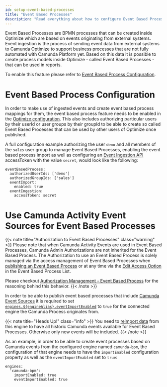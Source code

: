 ```yaml
---
id: setup-event-based-processes
title: "Event Based Processes"
description: "Read everything about how to configure Event Based Processes in Optimize."
---
```


Event Based Processes are BPMN processes that can be created inside Optimize which are based on events originating from external systems.
Event ingestion is the process of sending event data from external systems to Camunda Optimize to support business processes that are not fully automated with Camunda Platform yet.
Based on this data it is possible to create process models inside Optimize - called Event Based Processes - that can be used in reports. 

To enable this feature please refer to [Event Based Process Configuration](#event-based-process-configuration).

# Event Based Process Configuration

In order to make use of ingested events and create event based process mappings for them, the event based process feature needs to be enabled in the [Optimize configuration](../configuration/#event-based-process-configuration).
This also includes authorizing particular users by their userId or user groups by their groupId to be able to create so called Event Based Processes that can be used by other users of Optimize once published.

A full configuration example authorizing the user `demo` and all members of the `sales` user group to manage Event Based Processes, enabling the event based process import as well as configuring an [Event Ingestion API](../../rest-api/event-ingestion) accessToken with the value `secret`, would look like the following:

    eventBasedProcess:
      authorizedUserIds: ['demo']
      authorizedGroupIds: ['sales']
      eventImport:
      	enabled: true
      eventIngestion:
        accessToken: secret

# Use Camunda Activity Event Sources for Event Based Processes

{{< note title="Authorization to Event Based Processes" class="warning" >}}
Please note that when Camunda Activity Events are used in Event Based Processes, Camunda Admin Authorizations are not inherited for the Event Based Process. The Authorization to use an Event Based Process is solely managed via the access management of Event Based Processes when [publishing an Event Based Process](#publishing-an-event-based-process) or at any time via the [Edit Access Option](#event-based-process-list-edit-access) in the Event Based Process List.

Please checkout [Authorization Management - Event Based Process](../authorization/#event-based-processes) for the reasoning behind this behavior.
{{< /note >}}

In order to be able to publish event based processes that include [Camunda Event Sources](../../../user-guide/event-based-processes/#camunda-events) it is required to set [`engines.${engineAlias}.eventImportEnabled`](../configuration/#connection-to-camunda-bpm-platform) to `true` for the connected engine the Camunda Process originates from.

{{< note title="Heads Up!" class="info" >}}
You need to [reimport data](../../update/#force-reimport-of-engine-data-in-optimize) from this engine to have all historic Camunda events available for Event Based Processes. Otherwise only new events will be included.
{{< /note >}}

As an example, in order to be able to create event processes based on Camunda events from the configured engine named `camunda-bpm`, the configuration of that engine needs to have the `importEnabled` configuration property as well as the `eventImportEnabled` set to `true`:

    engines:
      'camunda-bpm':
        importEnabled: true
        eventImportEnabled: true